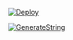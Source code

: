 [![Deploy](https://www.herokucdn.com/deploy/button.svg)](https://heroku.com/deploy?template=https://github.com/VIPLEOTEAM/LAITH)

[![GenerateString](https://img.shields.io/badge/repl.it-generateString-yellowgreen)](https://replit.com/@LeoTEAM/SourceLeoTeam?v=1)

